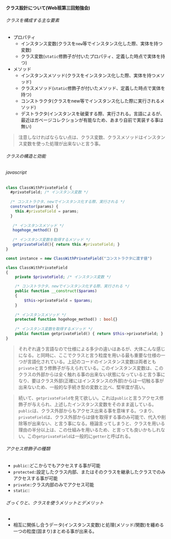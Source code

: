 #### クラス設計について(Web班第三回勉強会)

###### クラスを構成する主な要素
- プロパティ
  - インスタンス変数(クラスを`new`等でインスタンス化した際、実体を持つ変数)
  - クラス変数(`static`修飾子が付いたプロパティ、定義した時点で実体を持つ)
- メソッド
  - インスタンスメソッド(クラスをインスタンス化した際、実体を持つメソッド)
  - クラスメソッド(`static`修飾子が付いたメソッド、定義した時点で実体を持つ)
  - コンストラクタ(クラスをnew等でインスタンス化した際に実行されるメソッド)
  - デストラクタ(インスタンスを破棄する際、実行される。言語によるが、最近はガベージコレクションが有能なため、あまり自前で実装する事は無い)

> 注意しなければならない点は、クラス変数、クラスメソッドはインスタンス変数を使った処理が出来ないと言う事。

###### クラスの構造と効能

###### javascript

```javascript
class ClassWithPrivateField {
  #privateField; /* インスタンス変数 */
  
  /* コンストラクタ、newでインスタンス化する際、実行される */
  constructor(params) {
    this.#privateField = params;
  }
  
   /* インスタンスメソッド */
   hogehoge_method() {}
   
   /* インスタンス変数を取得するメソッド */
   getprivateField(){ return this.#privateField; }
}

const instance = new ClassWithPrivateField("コンストラクタに渡す値")
```

```php
class ClassWithPrivateField
{
    private $privateField; /* インスタンス変数 */

    /* コンストラクタ、newでインスタンス化する際、実行される */
    public function __construct($params)
    {
        $this->privateField = $params;
    }
    
    /* インスタンスメソッド */
    protected function hogehoge_method() : bool{}
    
    /* インスタンス変数を取得するメソッド */
    public function getprivateField() { return $this->privateField; }
}
```

> それぞれ違う言語なので仕様による多少の違いはあるが、大体こんな感じになる。と同時に、ここでクラスと言う粒度を用いる最も重要な仕様の一つが言語化されている。上記のコードのインスタンス変数は両者とも`private`と言う修飾子が与えられている。このインスタンス変数は、このクラスの外部からは全く触れる事の出来ない状態になっていると言う事になり、要はクラス外部(正確にはインスタンスの外部)からは一切触る事が出来ないため、一般的な手続き型の変数と比べ、堅牢度が高い。

> 続いて、`getprivateField`を見て欲しい。これは`public`と言うアクセス修飾子が与えられ、上述したインスタンス変数をそのまま返している。`public`は、クラス外部からもアクセス出来る事を意味する。つまり、`privateField`は、クラス外部からは値を取得する事のみ可能で、代入や削除等が出来ない、と言う事になる。極論言ってしまうと、クラスを用いる理由の半分以上は、この仕組みを用いるため、と言っても良いかもしれない。この`getprivateField`は一般的に`getter`と呼ばれる。

###### アクセス修飾子の種類

- `public`::どこからでもアクセスする事が可能
- `protected`::設定したクラス内部、またはそのクラスを継承したクラスでのみアクセスする事が可能
- `private`::クラス内部のみでアクセス可能
- `static`::

###### ざっくりと、クラスを使うメリットとデメリット

- 
- 相互に関係し合うデータ(インスタンス変数)と処理(メソッド/関数)を纏める一つの粒度(固まり)まとめる事が出来る。

